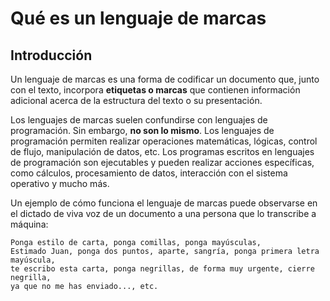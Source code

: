 # Qué es un lenguaje de marcas

## Introducción

Un lenguaje de marcas es una forma de codificar un documento que, junto con el texto, incorpora **etiquetas o marcas** que contienen información adicional acerca de la estructura del texto o su presentación.

Los lenguajes de marcas suelen confundirse con lenguajes de programación. Sin embargo, **no son lo mismo**. Los lenguajes de programación permiten realizar operaciones matemáticas, lógicas, control de flujo, manipulación de datos, etc. Los programas escritos en lenguajes de programación son ejecutables y pueden realizar acciones específicas, como cálculos, procesamiento de datos, interacción con el sistema operativo y mucho más.

Un ejemplo de cómo funciona el lenguaje de marcas puede observarse en el dictado de viva voz de un documento a una persona que lo transcribe a máquina:

```
Ponga estilo de carta, ponga comillas, ponga mayúsculas, 
Estimado Juan, ponga dos puntos, aparte, sangría, ponga primera letra mayúscula, 
te escribo esta carta, ponga negrillas, de forma muy urgente, cierre negrilla, 
ya que no me has enviado..., etc.
```

